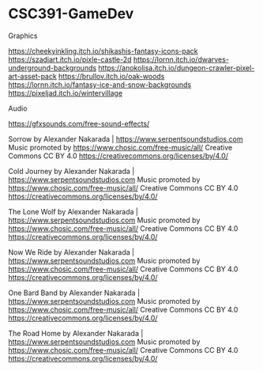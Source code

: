 # CSC391-GameDev
Graphics

https://cheekyinkling.itch.io/shikashis-fantasy-icons-pack
https://szadiart.itch.io/pixle-castle-2d
https://lornn.itch.io/dwarves-underground-backgrounds
https://anokolisa.itch.io/dungeon-crawler-pixel-art-asset-pack
https://brullov.itch.io/oak-woods
https://lornn.itch.io/fantasy-ice-and-snow-backgrounds
https://pixeljad.itch.io/wintervillage

Audio

https://gfxsounds.com/free-sound-effects/

Sorrow by Alexander Nakarada | https://www.serpentsoundstudios.com
Music promoted by https://www.chosic.com/free-music/all/
Creative Commons CC BY 4.0
https://creativecommons.org/licenses/by/4.0/

Cold Journey by Alexander Nakarada | https://www.serpentsoundstudios.com
Music promoted by https://www.chosic.com/free-music/all/
Creative Commons CC BY 4.0
https://creativecommons.org/licenses/by/4.0/

The Lone Wolf by Alexander Nakarada | https://www.serpentsoundstudios.com
Music promoted by https://www.chosic.com/free-music/all/
Creative Commons CC BY 4.0
https://creativecommons.org/licenses/by/4.0/

Now We Ride by Alexander Nakarada | https://www.serpentsoundstudios.com
Music promoted by https://www.chosic.com/free-music/all/
Creative Commons CC BY 4.0
https://creativecommons.org/licenses/by/4.0/

One Bard Band by Alexander Nakarada | https://www.serpentsoundstudios.com
Music promoted by https://www.chosic.com/free-music/all/
Creative Commons CC BY 4.0
https://creativecommons.org/licenses/by/4.0/

The Road Home by Alexander Nakarada | https://www.serpentsoundstudios.com
Music promoted by https://www.chosic.com/free-music/all/
Creative Commons CC BY 4.0
https://creativecommons.org/licenses/by/4.0/
